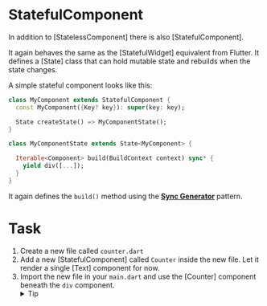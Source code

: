 # StatefulComponent

In addition to [StatelessComponent] there is also [StatefulComponent].

It again behaves the same as the [StatefulWidget] equivalent from Flutter. It defines a [State]
class that can hold mutable state and rebuilds when the state changes.

A simple stateful component looks like this:

```dart
class MyComponent extends StatefulComponent {
  const MyComponent({Key? key}): super(key: key);

  State createState() => MyComponentState();
}

class MyComponentState extends State<MyComponent> {

  Iterable<Component> build(BuildContext context) sync* {
    yield div([...]);
  }
}
```

It again defines the `build()` method using the [**Sync Generator**](https://dart.dev/guides/language/language-tour#generators) pattern.

# Task

1. Create a new file called `counter.dart`
2. Add a new [StatefulComponent] called `Counter` inside the new file. 
   Let it render a single [Text] component for now.
3. Import the new file in your `main.dart` and use the [Counter] component beneath the `div` component.
   <details>
     <summary>Tip</summary>
     Use `yield` a second time inside the `App`s build method.
   </details>
